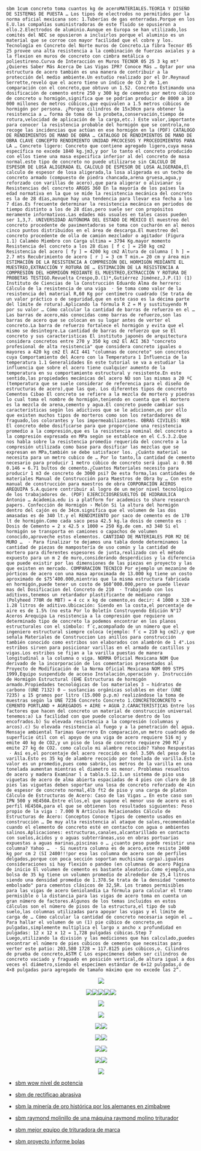 
```
sbm 1cum concreto toma cuantos kg de aceroMATERIALES.TEORIA Y DISEÑO DE SISTEMAS DE PUESTA … Los tipos de electrodos no permitidos por la norma oficial mexicana son: 1.Tuberías de gas enterradas.Porque en los E.U.las compañías suministradoras de este fluido se opusieron a ello.2.Electrodos de aluminio.Aunque en Europa se han utilizado,los comités del NEC se opusieron a incluirlos porque el aluminio es un material que se corroe con mayor facilidad que el cobre y los. Tecnología en Concreto del Norte muros de Concreto.La fibra Tecnor 05 25 provee una alta resistencia a la combinación de fuerzas axiales y a la flexion en muros de concreto con cimbra metálica o poliestireno.Curva de Interacción en Muros TECNOR 05 25 3 kg mt³ ¿Quieres Saber Más Acerca De Las Vigas IPR? Conoce Más … Optar por una estructura de acero también es una manera de contribuir a la protección del medio ambiente.Un estudio realizado por el Dr.Reynaud Serrette,reveló que el acero tiene un índice de CO 2 de 1,en comparación con el concreto,que obtuvo un 1.52. Concreto Estimando una dosificación de cemento entre 250 y 300 kg de cemento por metro cúbico de concreto u hormigón,significa que se podrían producir de 8000 a 10 000 millones de metros cúbicos,que equivalen a 1.5 metros cúbicos de hormigón por persona. ¿Porque cilindros de 15x30cm para obtener la resistencia a … forma de toma de la probeta,conservación,tiempo de rotura,velocidad de aplicación de la carga,etc.) Este valor,importante para conocer la resistencia probable del hormigón que se controla,no recoge las incidencias que actúan en ese hormigón en la (PDF) CATALOGO DE RENDIMIENTOS DE MANO DE OBRA … CATALOGO DE RENDIMIENTOS DE MANO DE OBRA CLAVE CONCEPTO RENDIMIENTO UNIDAD PRCOCESOS Y PROCEDIMIENTOS PARA LA … Concreto ligero: Concreto que contiene agregado ligero,cuya masa específica no excede 1840 kg.jm3,y por lo tanto el concreto producido con ellos tiene una masa especifica inferior al del concreto de masa normal.este tipo de concreto no puede utilizarse sin CALCULO DE ESPESOR DE LOSA ALIGERADA EL CALCULO DE ESPESOR DE LOSA ALIGERADA,El calculo de espesor de losa aligerada,la losa aligerada es un techo de concreto armado (compuesto de piedra chancada,arena gruesa,agua,y reforzado con varillas de acero),que para aligerar o alivianar su Resistencias del concreto ARGOS 360 En la mayoría de los países la edad normativa en la que se mide la resistencia mecánica del concreto es la de 28 días,aunque hay una tendencia para llevar esa fecha a los 7 días.Es frecuente determinar la resistencia mecánica en periodos de tiempo distinto a los de 28 días,pero suele ser con propósitos meramente informativos.Las edades más usuales en tales casos pueden ser 1,3,7. UNIVERSIDAD AUTÓNOMA DEL ESTADO DE MÉXICO El muestreo del concreto procedente de pavimentadoras se toma con cucharón en al menos cinco puntos distribuidos en el área de descarga.El muestreo del concreto procedente de olla de camión mezclador o agitador (Figura 1.1) Calaméo Miembro con Carga ultima = 3794 Kg.mayor momento Resistencia del concreto a los 28 dias [ f c ] = 250 kg cm2 Resistencia del acero [ fy ] = 4200 kg cm2 Altura de columna [ h ] = 2.7 mts Recubrimiento de acero [ r ] = 3 cm T min.= 20 cm y área min ESTIMACIÓN DE LA RESISTENCIA A COMPRESIÓN DEL HORMIGÓN MEDIANTE EL MUESTREO,EXTRACCIÓN Y ROTURA DE … ESTIMACIÓN DE LA RESISTENCIA A COMPRESIÓN DEL HORMIGÓN MEDIANTE EL MUESTREO,EXTRACCIÓN Y ROTURA DE PROBETAS TESTIGO.Revuelta Crespo,D.(1)*,Gutiérrez Jiménez,J.P.(1) (1) Instituto de Ciencias de la Construcción Eduardo Alma de herrero: Cálculo de la resistencia de una viga  · Se toma como valor de la resistencia del material R,60 Kg por centímetro cuadrado (Se trata de un valor práctico o de seguridad,que en este caso es la décima parte del límite de rotura).Aplicando la fórmula R Z = M y sustituyendo M por su valor … Cómo calcular la cantidad de barras de refuerzo en el … Las barras de acero,más conocidas como barras de refuerzo,son las barras de acero que se colocan en su lugar antes de verter el concreto.La barra de refuerzo fortalece el hormigón y evita que el mismo se desintegre.La cantidad de barras de refuerzo que se El concreto y sus caracteristicas El instituto japonés de arquitectura considera concretos entre 270 y 350 kg cm2 El ACI 363 "concreto profesional de alta resistencia" que considera concreto iguales o mayores a 420 kg cm2 El ACI 441 "columnas de concreto" son concretos cuya Comportamiento del Acero con la Temperatura 1 Influencia de la temperatura 1.1 Generalidades En este tutorial se va a estudiar la influencia que sobre el acero tiene cualquier aumento de la temperatura en su comportamiento estructural y resistente.En este sentido,las propiedades mecánicas del acero NO son las mismas a 20 ºC (temperatura que se suele considerar de referencia para el diseño de estructuras de acero),que las que. Los diferentes tipos de concreto Cementos Cibao El concreto se refiere a la mezcla de mortero y piedras lo cual toma el nombre de hormigón,teniendo en cuenta que el mortero es la mezcla de arena,cemento y agua.El concreto puede cambiar sus características según los adictivos que se le adicionen,es por ello que existen muchos tipos de morteros como son los retardadores de fraguado,los colorantes y los impermeabilizantes. OBRAS CIVILES: NSR El concreto debe dosificarse para que proporcione una resistencia promedio a la compresión,que es la resistencia nominal del concreto a la compresión expresada en MPa según se establece en el C.5.3.2.Que nos habla sobre la resistencia promedio requerida del concreto a la compresión utilizada como base para dosificar las mezclas que se expresan en MPa,también se debe satisfacer los. ¿Cuánto material se necesita para un metro cubico de … Por lo tanto,la cantidad de cemento necesario para producir 1 metro cúbico de concreto será igual a: 0.98 0.146 = 6.71 bultos de cemento.¿Cuantos Materiales necesito para producir 1 m3 de concreto de 3000 psi? De esta forma,las cantidades de materiales Manual de Construcción para Maestros de Obra by … Con este manual de construcción para maestros de obra CORPORACIÓN ACEROS AREQUIPA S.A.quiere contribuir al logro de un mejor nivel tecnològico de los trabajadores de. (PDF) EJERCICIOSRESUELTOS DE HIDRAULICA Antonio … Academia.edu is a platform for academics to share research papers. Confección de Hormigón › Melón Si la altura del hormigón dentro del cajón es de 34cm.significa que el volumen de las dos amasadas es de 340 lt.y el RENDIMIENTO por saco de cemento es de 170 lt de hormigón.Como cada saco pesa 42.5 kg.la dosis de cemento es : Dosis de Cemento = 2 x 42.5 x 1000 = 250 Kg.de cem. m3 340 Si el hormigón se transporta en camiones o capachos de volumen conocido,aproveche estos elementos. CANTIDAD DE MATERIALES POR M2 DE MURO …  · Para finalizar te dejamos una tabla donde determinamos la cantidad de piezas de mampostería de uso común y la cantidad de mortero para diferentes espesores de junta,realizado con el método expuesto para un m 2 de muro,considerando desperdicios y la diferencia que puede existir por las dimensiones de las piezas en proyecto y las que existen en mercado. COMPARACION TECNICO Por ejemplo un mezanine de pórticos de acero con una masa aproximada de 13.000 kg tiene un costo aproximado de $75’400.000,mientras que la misma estructura fabricada en hormigón,puede tener un costo de $60’000.000,pero se puede llevar mas del Dosificacion del Concreto de 210  · Trabajando con los aditivos,tenemos un retardador plastificante de mediano rango (Polyheed 770R de MBT) = 4 cc x kg de cemento,es decir: 4 1000 x 320 = 1.28 litros de aditivo.Ubicación: Siendo en la costa,el porcentaje de aire es de 1.5% (no esta Por lo Boletín Construyendo Edición N°17 Aceros Arequipa La resistencia a la compresión que requiere un determinado tipo de concreto la podemos encontrar en los planos estructurales con el símbolo: f´c,acompañado de un número que el ingeniero estructural siempre coloca (ejemplo: f´c = 210 kg cm2),y que señala Materiales de Construccion Los anillos para construcción también conocido como estribos son elaborados con alambrón de 1 4".Los estribos sirven para posicionar varillas en el armado de castillos y vigas.Los estribos se fijan a la varilla puestas de manera longitudinal a la columna o viga. NORMA Oficial Mexicana NOM Que derivado de la incorporación de los comentarios presentados al Proyecto de Modificación de la Norma Oficial Mexicana NOM 009 STPS 1999,Equipo suspendido de acceso Instalación,operación y. Instrucción de Hormigón Estructural (EHE Estructuras de hormigón armado.Propiedades tecnológicas de los materiales 3 − hidratos de carbono (UNE 7132) 0 − sustancias orgánicas solubles en éter (UNE 7235) ≤ 15 gramos por litro (15.000 p.p.m) realizándose la toma de muestras según la UNE 7236 Concreto Concreto 1.CONCRETOCONCRETO = CEMENTO PORTLAND + AGREGADOS + AIRE + AGUA 2.CARACTERÍSTICAS Entre los factores que hacen del concreto un material de construcción universal tenemos:a) La facilidad con que puede colocarse dentro de los encofrados.b) Su elevada resistencia a la compresión (columnas y arcos).c) Su elevada resistencia al fuego y a la penetración del agua. Mensaje ambiental Tarimas Guerrero En comparación,un metro cuadrado de superficie útil con el apoyo de una viga de acero requiere 516 mj y emite 40 kg de CO2,y un piso de losa de concreto requiere 290 MJ y emite 27 kg de CO2. como calculo mi alambre recocido? Yahoo Respuestas  · Así es,el porcentaje del acero recocido es del 3.50% del peso de la varilla.Ésto es 35 kg de alambre recocido por tonelada de varilla.Éste valor es un promedio,pues como sabrás,los metros de la varilla en una tonelada aumentan mientras el diametro es menor. Problemas resueltos de acero y madera Examinar l a tabla.5.12.1.un sistema de piso usa viguetas de acero de alma abierta espaciadas de 4 pies con claro de 18 pies las viguetas deben soportar una losa de concreto reforzado de 4in de espesor de concreto normal,4lb ft2 de piso y una carga de platon Cálculo de Estructuras de Acero: Caso de las Vigas … En este caso son IPN 500 y HE450A.Entre ellos,el que supone el menor uso de acero es el perfil HE450A,para el que se obtienen los resultados siguientes: Peso propio de la viga : 7.000 N Artículos Relacionados Cálculo de Estructuras de Acero: Conceptos Conoce tipos de cemento usados en construcción … De muy alta resistencia al ataque de sales,recomendable cuando el elemento de concreto esté en contacto con agua o ambientes salinos.Aplicaciones: estructuras,canales,alcantarillado en contacto con suelos,ácidos y o aguas subterráneas,uso en obras portuarias expuestas a aguas marinas,piscinas o … ¿cuanto peso puede resistir una columna? Yahoo …  · Si nuestra columna es de acero,este resiste 2400 kg por cm 2 (SI 2400!!!por eso las columna de acero son de perfiles delgados,porque con poca sección soportan muchisima carga).iguales consideraciones si hay flexión o pandeo (en columnas de acero Página de inicio El volumen de cemento es bastante aleatorio.Como ejemplo,una bolsa de 35 kg tiene un volumen promedio de alrededor de 25,4 litros siendo una densidad promedio de 1.378.Se trata de la densidad "cemento embolsado" para cementos clásicos de 32,5R. Los tramos permisibles para las vigas de acero Geniolandia La fórmula para calcular el tramo permisible o la distancia para las vigas de acero toma en cuenta un gran número de factores.Algunos de los temas incluidos en estos cálculos son el número de pisos de la estructura,el tipo de sub suelo,las columnas utilizadas para apoyar las vigas y el límite de carga de … Cómo calcular la cantidad de concreto necesaria según el … Para hallar el volumen de un (1) pie cúbico de concreto,en pulgadas,simplemente multiplica el largo x ancho x profundidad en pulgadas: 12 x 12 x 12 = 1,728 pulgadas cúbicas.Step 7 Luego,utilizando la división y las mediciones que has calculado,puedes encontrar el número de pies cúbicos de cemento que necesitas para verter este patio: 203,580 1728 = 117.8125 pies cúbicos,o. Cilindros de prueba de concreto,ASTM C Los especímenes deben ser cilindros de concreto vaciado y fraguado en posición vertical,de altura igual a dos veces el diámetro,siendo el especímen estándar de 6×12 pulgadas,ó de 4×8 pulgadas para agregado de tamaño máximo que no excede las 2”. 
```

<div align="center">

<a href="https://es-crusher.shibang-china.com/github&k=sbm+1cum+concreto+toma+cuantos+kg+de+acero"><img src="https://static.shibang-china.com/es/crusher/logo.jpg"></a>

<a href="https://es-crusher.shibang-china.com/github&k=sbm+1cum+concreto+toma+cuantos+kg+de+acero"><img src="https://static.shibang-china.com/es/crusher/index.jpg"></a><a href="https://es-crusher.shibang-china.com/material.htmlgithub&k=sbm+1cum+concreto+toma+cuantos+kg+de+acero"><img src="https://static.shibang-china.com/es/crusher/material.jpg"></a><a href="https://es-crusher.shibang-china.com/application.htmlgithub&k=sbm+1cum+concreto+toma+cuantos+kg+de+acero"><img src="https://static.shibang-china.com/es/crusher/application.jpg"></a><a href="https://es-crusher.shibang-china.com/aboutus.htmlgithub&k=sbm+1cum+concreto+toma+cuantos+kg+de+acero"><img src="https://static.shibang-china.com/es/crusher/aboutus.jpg"></a><a href="https://es-crusher.shibang-china.com/contact.htmlgithub&k=sbm+1cum+concreto+toma+cuantos+kg+de+acero"><img src="https://static.shibang-china.com/es/crusher/contact.jpg"></a>

<a href="https://es-crusher.shibang-china.com/github&k=sbm+1cum+concreto+toma+cuantos+kg+de+acero"><img src="https://static.shibang-china.com/es/crusher/banner.jpg"></a>

<a href="https://swt.shibang-china.com/github&k=sbm+1cum+concreto+toma+cuantos+kg+de+acero"><img src="https://static.shibang-china.com/es/crusher/text.jpg"></a>

<a href="https://swt.shibang-china.com/github&k=sbm+1cum+concreto+toma+cuantos+kg+de+acero"><img src="https://static.shibang-china.com/es/crusher/chat.jpg"></a><a href="https://es-crusher.shibang-china.com/contact.htmlgithub&k=sbm+1cum+concreto+toma+cuantos+kg+de+acero"><img src="https://static.shibang-china.com/es/crusher/message.jpg"></a>

<a href="https://es-crusher.shibang-china.com/products/pe.htmlgithub&k=sbm+1cum+concreto+toma+cuantos+kg+de+acero"><img src="https://static.shibang-china.com/es/crusher/pe.jpg"></a><a href="https://es-crusher.shibang-china.com/products/pf.htmlgithub&k=sbm+1cum+concreto+toma+cuantos+kg+de+acero"><img src="https://static.shibang-china.com/es/crusher/pf.jpg"></a>

<a href="https://es-crusher.shibang-china.com/products/hpt.htmlgithub&k=sbm+1cum+concreto+toma+cuantos+kg+de+acero"><img src="https://static.shibang-china.com/es/crusher/hpt.jpg"></a><a href="https://es-crusher.shibang-china.com/products/vsi.htmlgithub&k=sbm+1cum+concreto+toma+cuantos+kg+de+acero"><img src="https://static.shibang-china.com/es/crusher/vsi.jpg"></a>

<a href="https://es-crusher.shibang-china.com/products/klv.htmlgithub&k=sbm+1cum+concreto+toma+cuantos+kg+de+acero"><img src="https://static.shibang-china.com/es/crusher/klv.jpg"></a><a href="https://es-crusher.shibang-china.com/products/portable.htmlgithub&k=sbm+1cum+concreto+toma+cuantos+kg+de+acero"><img src="https://static.shibang-china.com/es/crusher/portable.jpg"></a>

<a href="https://swt.shibang-china.com/github&k=sbm+1cum+concreto+toma+cuantos+kg+de+acero"><img src="https://static.shibang-china.com/es/crusher/case.jpg"></a>

</div>


* [sbm wow nivel de potencia](sbm%20wow%20nivel%20de%20potencia.md)

* [sbm de rectificao abrasiva](sbm%20de%20rectificao%20abrasiva.md)

* [sbm la minería de oro histórica por los alemanes en zimbabwe](sbm%20la%20miner%C3%ADa%20de%20oro%20hist%C3%B3rica%20por%20los%20alemanes%20en%20zimbabwe.md)

* [sbm raymond molinillo de una máquina raymond molino triturador](sbm%20raymond%20molinillo%20de%20una%20m%C3%A1quina%20raymond%20molino%20triturador.md)

* [sbm mejor equipo de trituradora de marca](sbm%20mejor%20equipo%20de%20trituradora%20de%20marca.md)

* [sbm proyecto informe bolas](sbm%20proyecto%20informe%20bolas.md)